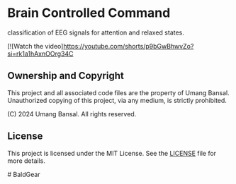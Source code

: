 # Brain Controlled Command

 classification of EEG signals for attention and relaxed states.
 

 [![Watch the video]https://youtube.com/shorts/p9bGwBhwvZo?si=rk1a1hAxnOOrg34C


## Ownership and Copyright

This project and all associated code files are the property of Umang Bansal. Unauthorized copying of this project, via any medium, is strictly prohibited.

(C) 2024 Umang Bansal. All rights reserved.

## License

This project is licensed under the MIT License. See the [LICENSE](LICENSE) file for more details.


#   B a l d G e a r  
 